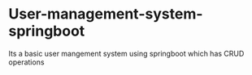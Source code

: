 # User-management-system-springboot
Its a basic user mangement system using springboot which has CRUD operations 
